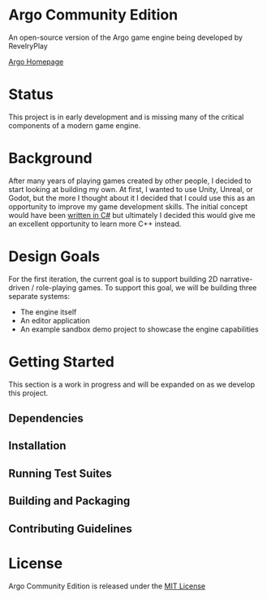 # Argo Community Edition
An open-source version of the Argo game engine being developed by RevelryPlay

[Argo Homepage](https://www.revelryplay.com/Projects/Argo/)

# Status
This project is in early development and is missing many of the critical components of a modern game engine.

# Background
After many years of playing games created by other people, I decided to start looking at building my own. 
At first, I wanted to use Unity, Unreal, or Godot, but the more I thought about it I decided that I could use this as an opportunity to improve my game development skills. 
The initial concept would have been [written in C#](https://github.com/RevelryPlay/Argo-CS) but ultimately I decided this would give me an excellent opportunity to learn more C++ instead.

# Design Goals

For the first iteration, the current goal is to support building 2D narrative-driven / role-playing games. 
To support this goal, we will be building three separate systems:

- The engine itself
- An editor application
- An example sandbox demo project to showcase the engine capabilities

# Getting Started
This section is a work in progress and will be expanded on as we develop this project. 
## Dependencies
## Installation
## Running Test Suites
## Building and Packaging
## Contributing Guidelines

# License
Argo Community Edition is released under the [MIT License](https://opensource.org/license/mit/)

